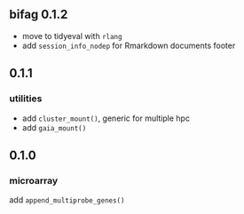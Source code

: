 
## bifag 0.1.2

- move to tidyeval with `rlang`
- add `session_info_nodep` for Rmarkdown documents footer

## 0.1.1

### utilities

- add `cluster_mount()`, generic for multiple hpc
- add `gaia_mount()`

## 0.1.0

### microarray

add `append_multiprobe_genes()`

